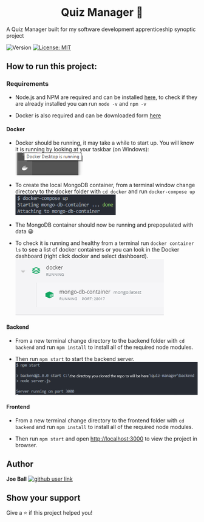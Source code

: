 <h1 align="center"> Quiz Manager 📝 </h1>
A Quiz Manager built for my software development apprenticeship synoptic project 
</br>
<p>
  <img alt="Version" src="https://img.shields.io/badge/version-1.0.0-blue.svg?cacheSeconds=2592000" />
  <a href="#" target="_blank">
    <img alt="License: MIT" src="https://img.shields.io/badge/License-MIT-yellow.svg" />
  </a>
</p>

## How to run this project:

### Requirements

- Node.js and NPM are required and can be installed [here](https://nodejs.org/en/download/), to check if they are already installed you can run `node -v` and `npm -v`

- Docker is also required and can be downloaded form [here](https://desktop.docker.com/win/stable/Docker%20Desktop%20Installer.exe)

#### Docker

- Docker should be running, it may take a while to start up. You will know it is running by looking at your taskbar (on Windows): <br /> 
![Docker running](https://github.com/6JoeB/quiz-manager/blob/docker-setup/README_images/docker_running.png?raw=true) 

- To create the local MongoDB container, from a terminal window change directory to the docker folder with `cd docker` and run `docker-compose up` <br />
![Docker compose command](https://github.com/6JoeB/quiz-manager/blob/docker-setup/README_images/docker-compose-command.png?raw=true) 

- The MongoDB container should now be running and prepopulated with data 😀

- To check it is running and healthy from a terminal run `docker container ls` to see a list of docker containers or you can look in the Docker dashboard (right click docker and select dashboard). <br />
![Docker container running](https://github.com/6JoeB/quiz-manager/blob/docker-setup/README_images/docker-container-running.png?raw=true) 

#### Backend

- From a new terminal change directory to the backend folder with `cd backend` and run `npm install` to install all of the required node modules.

- Then run `npm start` to start the backend server. <br />
![Backend running](https://github.com/6JoeB/quiz-manager/blob/docker-setup/README_images/backend-running.png?raw=true) 


#### Frontend

- From a new terminal change directory to the frontend folder with `cd backend` and run `npm install` to install all of the required node modules.

- Then run `npm start` and open [http://localhost:3000](http://localhost:3000) to view the project in browser.

## Author

**Joe Ball** [![github user link][1.1]][1]


[1.1]: http://i.imgur.com/9I6NRUm.png
[1]: http://www.github.com/6joeb


## Show your support

Give a ⭐️ if this project helped you!
